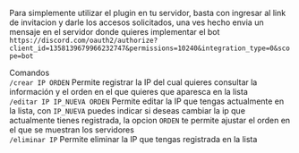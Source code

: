 Para simplemente utilizar el plugin en tu servidor, basta con ingresar al link de invitacion y darle los accesos solicitados, una ves hecho envia un mensaje en el servidor donde quieres implementar el bot <br>
`https://discord.com/oauth2/authorize?client_id=1358139679966232747&permissions=10240&integration_type=0&scope=bot`

Comandos <br>
`/crear IP ORDEN`
Permite registrar la IP del cual quieres consultar la información y el orden en el que quieres que aparesca en la lista
<br>
`/editar IP IP_NUEVA ORDEN`
Permite editar la IP que tengas actualmente en la lista, con `IP_NUEVA` puedes indicar si deseas cambiar la ip que actualmente tienes registrada, la opcion `ORDEN` te permite ajustar el orden en el que se muestran los servidores
<br>
`/eliminar IP`
Permite eliminar la IP que tengas registrada en la lista
